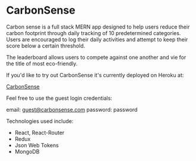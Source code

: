# CarbonSense

Carbon sense is a full stack MERN app designed to help users reduce their carbon footprint
through daily tracking of 10 predetermined categories.  Users are encouraged to log their daily 
activities and attempt to keep their score below a certain threshold.

The leaderboard allows users to compete against one another and vie for the title of most eco-friendly.

If you'd like to try out CarbonSense it's currently deployed on Heroku at:

[CarbonSense](https://secure-island-35963.herokuapp.com/login)

Feel free to use the guest login credentials:

email: guest@carbonsense.com
password: password

Technologies used include:
* React, React-Router
* Redux
* Json Web Tokens
* MongoDB
